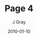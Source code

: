 ---
title: 'Page 4'
alt: '1st Anniversary Story'
date: '2010-01-10'
author: 'J Gray'
artist: 'Keira'
chapter: 'None'
---